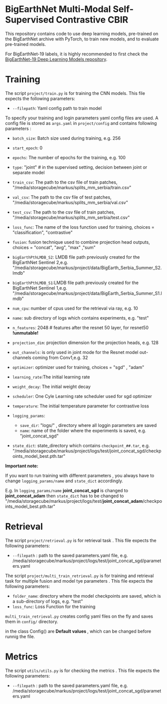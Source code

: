 # BigEarthNet Multi-Modal Self-Supervised Contrastive CBIR

This repository contains code to use deep learning models, pre-trained on the BigEarthNet archive with PyTorch, to train new models, and to evaluate pre-trained models. 

For BigEarthNet-19 labels, it is highly recommended to first check the [BigEarthNet-19 Deep Learning Models repository](https://git.tu-berlin.de/rsim/BigEarthNet-S2_19-classes_models).


# Training

The script `project/train.py` is for training the CNN models. This file expects the following parameters:

* `--filepath`: Yaml config path to train model

To specify your training and login parameters yaml config files are used. A config file is stored as `args.yaml` in `project/config` and contains following parameters : 

* `batch_size`: Batch size used during training, e.g. 256
* `start_epoch`: 0
* `epochs`: The number of epochs for the training, e.g. 100
* `type`: "joint" # in the supervised setting, decision between joint or separate model
* `train_csv`: The path to the csv file of train patches, "/media/storagecube/markus/splits_mm_serbia/train.csv"
* `val_csv`: The path to the csv file of test patches, "/media/storagecube/markus/splits_mm_serbia/val.csv"
* `test_csv`: The path to the csv file of train patches, "/media/storagecube/markus/splits_mm_serbia/test.csv"
* `loss_func`: The name of the loss function used for training, choices = "classification", "contrastive"
* `fusion`: fusion technique used to combine projection head outputs, choices = "concat", "avg", "max" ,"sum"
* `bigEarthPthLMDB_S2`: LMDB file path previously created for the BigEarthNet Sentinel 2,e.g. "/media/storagecube/markus/project/data/BigEarth_Serbia_Summer_S2.lmdb"
* `bigEarthPthLMDB_S1`:LMDB file path previously created for the BigEarthNet Sentinel 1,e.g. "/media/storagecube/markus/project/data/BigEarth_Serbia_Summer_S1.lmdb"
* `num_cpu`: number of cpus used for the retrieval via ray, e.g. 10

* `name`: sub directory of logs which contains experiments, e.g. "test"
* `n_features`: 2048  # features after the resnet 50 layer, for resnet50 <strong>!unmutable!</strong>
* `projection_dim`: projection dimension for the projection heads, e.g. 128
* `out_channels`: is only used in joint mode for the Resnet model out-channels coming from Conv1,e.g. 32


* `optimizer`: optimizer used for training, choices = "sgd" , "adam"
* `learning_rate`:The initial learning rate
* `weight_decay`: The initial weight decay
* `scheduler`: One Cyle Learning rate scheduler used for sgd optimizer
* `temperature`: The initial temperature parameter for contrastive loss

* `logging_params`:
  * `save_dir`: "logs/" , directory where all loggin parameters are saved
  * `name`: name of the folder where the experiments is saved, e.g. "joint_concat_sgd" 


* `state_dict`: state_directory which contains `checkpoint_##.tar`, e.g. "/media/storagecube/markus/project/logs/test/joint_concat_sgd/checkpoints_model_best.pth.tar"  

<strong>Important note:</strong> 

If you want to run training with different parameters , you always have to change `logging_params/name` and `state_dict` accordingly.<p>
E.g. In `logging_params/name` <strong> joint_concat_sgd</strong> is changed to <strong>joint_concat_adam</strong> then `state_dict` has to be changed to "/media/storagecube/markus/project/logs/test/<strong>joint_concat_adam</strong>/checkpoints_model_best.pth.tar"  </p>


# Retrieval


The script `project/retrieval.py` is for retrieval task . This file expects the following parameters:

* `--filepath` : path to the saved parameters.yaml file, e.g. /media/storagecube/markus/project/logs/test/joint_concat_sgd/parameters.yaml

The script `project/multi_train_retrieval.py` is for training and retrieval task for multiple fusion and model tye parameters . This file expects the following parameters:
* `folder_name`: directory where the model checkpoints are saved, which is a sub-directory of logs, e.g. "test"
* `loss_func`: Loss Function for the training

`multi_train_retrieval.py` creates config yaml files on the fly and saves them in `config/` directory. <p>
in the class Config() are <strong>Default values </strong>, which can be changed before runnig the file.

# Metrics 

The script `utils/utils.py` is for checking the metrics . This file expects the following parameters:
* `--filepath` : path to the saved parameters.yaml file, e.g. /media/storagecube/markus/project/logs/test/joint_concat_sgd/parameters.yaml
